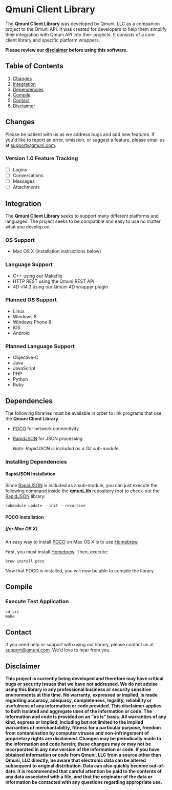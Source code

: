 # Qmuni Client Library #

The **Qmuni Client Library** was developed by Qmuni, LLC as a companion project to the Qmuni API. It was created for developers to help them simplify their integration with Qmuni API into their projects. It consists of a core client library and specific platform wrappers.

**Please review our [disclaimer](#disclaimer) before using this software.**

## Table of Contents ##
1. [Changes](#changes)
1. [Integration](#integration)
1. [Dependencies](#dependencies)
1. [Compile](#compile)
1. [Contact](#contact)
1. [Disclaimer](#disclaimer)

<a name="changes"></a>
## Changes ##

Please be patient with us as we address bugs and add new features. If you'd like to report an error, omission, or suggest a feature, please email us at [support@qmuni.com][support].

### Version 1.0 Feature Tracking ###

- [ ] Logins
- [ ] Conversations
- [ ] Messages
- [ ] Attachments

<a name="integration"></a>
## Integration ##

The **Qmuni Client Library** seeks to support many different platforms and languages. The project seeks to be compatible and easy to use no matter what you develop on.

### OS Support ###

* Mac OS X (installation instructions below)

### Language Support ###

* C++ using our Makefile
* HTTP REST using the Qmuni REST API
* 4D v14.3 using our Qmuni 4D wrapper plugin

### Planned OS Support ###

* Linux
* Windows 8
* Windows Phone 8
* iOS
* Android

### Planned Language Support ###

* Objective-C
* Java
* JavaScript
* PHP
* Python
* Ruby

<a name="dependencies"></a>
## Dependencies ##

The following libraries must be available in order to link programs that use the **Qmuni Client Library**.

* [POCO][] for network connectivity
* [RapidJSON][] for JSON processing

	*Note: RapidJSON is included as a Git sub-module.*

### Installing Dependencies ###

#### RapidJSON Installation ####

Since [RapidJSON][] is included as a sub-module, you can just execute the following command inside the **qmuni_lib** repository root to check-out the [RapidJSON][] library:

	submodule update --init --recursive

#### POCO Installation ####

##### (for Mac OS X) #####

An easy way to install [POCO][] on Mac OS X is to use [Homebrew][].

First, you must install [Homebrew][]. Then, execute:

	brew install poco

Now that POCO is installed, you will now be able to compile the library.

<a name="compile"></a>
## Compile ##

### Execute Test Application ###

	cd src
	make

<a name="contact"></a>
## Contact ##

If you need help or support with using our library, please contact us at [support@qmuni.com][support]. We'd love to hear from you.

<a name="disclaimer"></a>
## Disclaimer ##

**This project is currently being developed and therefore may have critical bugs or security issues that we have not addressed. We do not advise using this library in any professional business or security sensitive environments at this time. No warranty, expressed or implied, is made regarding accuracy, adequacy, completeness, legality, reliability or usefulness of any information or code provided. This disclaimer applies to both isolated and aggregate uses of the information or code. The information and code is provided on an "as is" basis. All warranties of any kind, express or implied, including but not limited to the implied warranties of merchantability, fitness for a particular purpose, freedom from contamination by computer viruses and non-infringement of proprietary rights are disclaimed. Changes may be periodically made to the information and code herein; these changes may or may not be incorporated in any new version of the information or code. If you have obtained information or code from Qmuni, LLC from a source other than Qmuni, LLC directly, be aware that electronic data can be altered subsequent to original distribution. Data can also quickly become out-of-date. It is recommended that careful attention be paid to the contents of any data associated with a file, and that the originator of the data or information be contacted with any questions regarding appropriate use.**

[poco]:http://pocoproject.org/
[rapidjson]:https://github.com/miloyip/rapidjson
[homebrew]:http://brew.sh/
[support]:mailto:support@qmuni.com